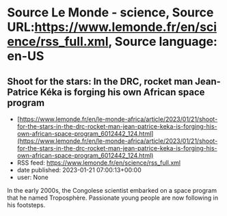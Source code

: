 # Source Le Monde - science, Source URL:https://www.lemonde.fr/en/science/rss_full.xml, Source language: en-US

## Shoot for the stars: In the DRC, rocket man Jean-Patrice Kéka is forging his own African space program
 - [https://www.lemonde.fr/en/le-monde-africa/article/2023/01/21/shoot-for-the-stars-in-the-drc-rocket-man-jean-patrice-keka-is-forging-his-own-african-space-program_6012442_124.html](https://www.lemonde.fr/en/le-monde-africa/article/2023/01/21/shoot-for-the-stars-in-the-drc-rocket-man-jean-patrice-keka-is-forging-his-own-african-space-program_6012442_124.html)
 - RSS feed: https://www.lemonde.fr/en/science/rss_full.xml
 - date published: 2023-01-21 07:00:13+00:00
 - user: None

In the early 2000s, the Congolese scientist embarked on a space program that he named Troposphère. Passionate young people are now following in his footsteps.
